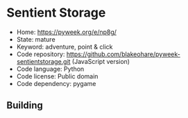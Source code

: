 # Sentient Storage

- Home: https://pyweek.org/e/np8g/
- State: mature
- Keyword: adventure, point & click
- Code repository: https://github.com/blakeohare/pyweek-sentientstorage.git (JavaScript version)
- Code language: Python
- Code license: Public domain
- Code dependency: pygame

## Building


